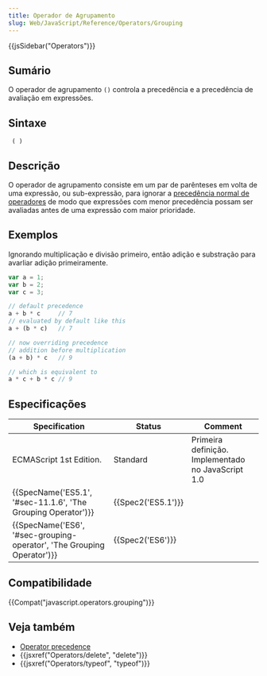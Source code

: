 ```yaml
---
title: Operador de Agrupamento
slug: Web/JavaScript/Reference/Operators/Grouping
---
```

{{jsSidebar("Operators")}}

## Sumário

O operador de agrupamento `()` controla a precedência e a precedência de avaliação em expressões.

## Sintaxe

```
 ( )
```

## Descrição

O operador de agrupamento consiste em um par de parênteses em volta de uma expressão, ou sub-expressão, para ignorar a [precedência normal de operadores](/pt-BR/docs/Web/JavaScript/Reference/Operators/Operator_Precedence) de modo que expressões com menor precedência possam ser avaliadas antes de uma expressão com maior prioridade.

## Exemplos

Ignorando multiplicação e divisão primeiro, então adição e substração para avarliar adição primeiramente.

```js
var a = 1;
var b = 2;
var c = 3;

// default precedence
a + b * c     // 7
// evaluated by default like this
a + (b * c)   // 7

// now overriding precedence
// addition before multiplication
(a + b) * c   // 9

// which is equivalent to
a * c + b * c // 9
```

## Especificações

| Specification                                                                                | Status                   | Comment                                            |
| -------------------------------------------------------------------------------------------- | ------------------------ | -------------------------------------------------- |
| ECMAScript 1st Edition.                                                                      | Standard                 | Primeira definição. Implementado no JavaScript 1.0 |
| {{SpecName('ES5.1', '#sec-11.1.6', 'The Grouping Operator')}}             | {{Spec2('ES5.1')}} |                                                    |
| {{SpecName('ES6', '#sec-grouping-operator', 'The Grouping Operator')}} | {{Spec2('ES6')}}     |                                                    |

## Compatibilidade

{{Compat("javascript.operators.grouping")}}

## Veja também

- [Operator precedence](/pt-BR/docs/Web/JavaScript/Reference/Operators/Operator_Precedence)
- {{jsxref("Operators/delete", "delete")}}
- {{jsxref("Operators/typeof", "typeof")}}

